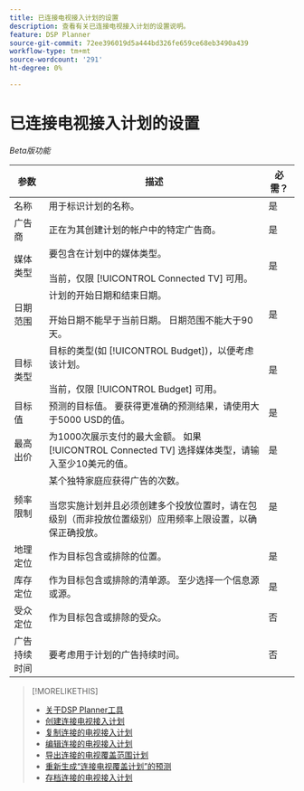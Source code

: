 ```yaml
---
title: 已连接电视接入计划的设置
description: 查看有关已连接电视接入计划的设置说明。
feature: DSP Planner
source-git-commit: 72ee396019d5a444bd326fe659ce68eb3490a439
workflow-type: tm+mt
source-wordcount: '291'
ht-degree: 0%

---
```


# 已连接电视接入计划的设置

*Beta版功能*

| 参数 | 描述 | 必需？ |
| --- | --- | --- |
| 名称 | 用于标识计划的名称。 | 是 |
| 广告商 | 正在为其创建计划的帐户中的特定广告商。 | 是 |
| 媒体类型 | 要包含在计划中的媒体类型。<br><br>当前，仅限 [!UICONTROL Connected TV] 可用。 | 是 |
| 日期范围 | 计划的开始日期和结束日期。<br><br>开始日期不能早于当前日期。 日期范围不能大于90天。 | 是 |
| 目标类型 | 目标的类型(如 [!UICONTROL Budget])，以便考虑该计划。<br><br>当前，仅限 [!UICONTROL Budget] 可用。 | 是 |
| 目标值 | 预测的目标值。 要获得更准确的预测结果，请使用大于5000 USD的值。 | 是 |
| 最高出价 | 为1000次展示支付的最大金额。 如果 [!UICONTROL Connected TV] 选择媒体类型，请输入至少10美元的值。 | 是 |
| 频率限制 | 某个独特家庭应获得广告的次数。<br><br>当您实施计划并且必须创建多个投放位置时，请在包级别（而非投放位置级别）应用频率上限设置，以确保正确投放。 | 是 |
| 地理定位 | 作为目标包含或排除的位置。 | 是 |
| 库存定位 | 作为目标包含或排除的清单源。 至少选择一个信息源或源。 | 是 |
| 受众定位 | 作为目标包含或排除的受众。 | 否 |
| 广告持续时间 | 要考虑用于计划的广告持续时间。 | 否 |

>[!MORELIKETHIS]
>
>* [关于DSP Planner工具](planner-about.md)
>* [创建连接电视接入计划](planner-create.md)
>* [复制连接的电视接入计划](planner-duplicate.md)
>* [编辑连接的电视接入计划](planner-edit.md)
>* [导出连接的电视覆盖范围计划](planner-export.md)
>* [重新生成“连接电视覆盖计划”的预测](planner-forecast.md)
>* [存档连接的电视接入计划](planner-archive.md)
